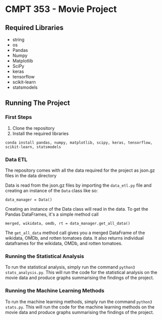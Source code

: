 # CMPT 353 - Movie Project

## Required Libraries
* string
* os
* Pandas
* Numpy
* Matplotlib
* SciPy
* keras
* tensorflow
* scikit-learn
* statsmodels

## Running The Project

### First Steps
1. Clone the repository
2. Install the required libraries

`conda install pandas, numpy, matplotlib, scipy, keras, tensorflow, scikit-learn, statsmodels `

### Data ETL
The repository comes with all the data required for the project as json.gz files in the data directory

Data is read from the json.gz files by importing the `data_etl.py` file and creating an instance of the `Data` class like so:

    data_manager = Data()

Creating an instance of the Data class will read in the data. To get the Pandas DataFrames, it's a simple method call

    merged, wikidata, omdb, rt = data_manager.get_all_data()

The `get_all_data` method call gives you a merged DataFrame of the wikidata, OMDb, and rotten tomatoes data. It also returns individual dataframes for the wikidata, OMDb, and rotten tomatoes. 

### Running the Statistical Analysis
To run the statistical analysis, simply run the command `python3 stats_analysis.py`. This will run the code for the statistical analysis on the movie data and produce graphs summarising the findings of the project.

### Running the Machine Learning Methods
To run the machine learning methods, simply run the command `python3 stats.py`. This will run the code for the machine learning methods on the movie data and produce graphs summarising the findings of the project.
